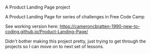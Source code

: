 A Product Landing Page project

A Product Landing Page for series of challenges in Free Code Camp


See working version here:
https://cameroncbratten-1990-new-to-coding.github.io/Product-Landing-Page/

Didn't bother making this project pretty, just trying to get through the projects so I can move on to next set of lessons.